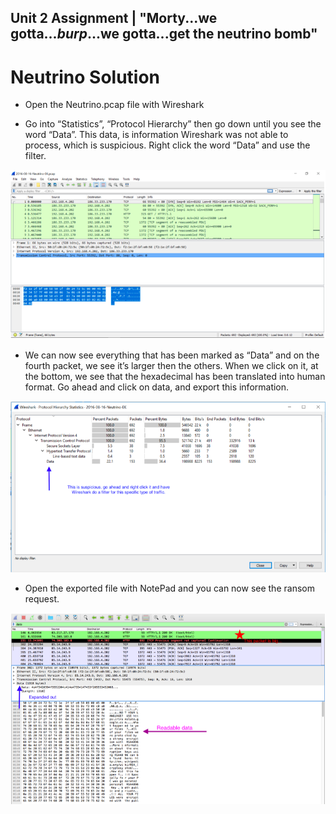 ## Unit 2  Assignment | "Morty...we gotta...*burp*...we gotta...get the neutrino bomb"

# Neutrino Solution

- Open the Neutrino.pcap file with Wireshark

- Go into “Statistics”, “Protocol Hierarchy” then go down until you see the word “Data”. This data, is information Wireshark was not able to process, which is suspicious. Right click the word “Data” and use the filter. 

![](Images/1.png)

- We can now see everything that has been marked as “Data” and on the fourth packet, we see it’s larger then the others. When we click on it, at the bottom, we see that the hexadecimal has been translated into human format. Go ahead and click on data, and export this information. 

![](Images/2.png)

- Open the exported file with NotePad and you can now see the ransom request. 

![](Images/3.png)
